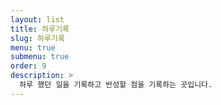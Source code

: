 ```yaml
---
layout: list
title: 하루기록
slug: 하루기록
menu: true
submenu: true
order: 9
description: >
  하루 했던 일을 기록하고 반성할 점을 기록하는 곳입니다.
---
```

